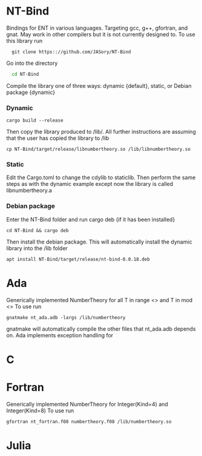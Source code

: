 # NT-Bind
Bindings for ENT in various languages. Targeting gcc, g++, gfortran, and gnat. May work in other compilers but it is not currently designed to. To use this library run 
```
  git clone https:://github.com/JASory/NT-Bind
```
Go into the directory
```bash
  cd NT-Bind
```  
Compile the library one of three ways: dynamic {default}, static, or Debian package {dynamic}

### Dynamic 
```
cargo build --release
```
Then copy the library produced to /lib/. All further instructions are assuming that the user has copied the library to /lib
```
cp NT-Bind/target/release/libnumbertheory.so /lib/libnumbertheory.so
```
### Static
Edit the Cargo.toml to change the cdylib to staticlib. Then perform the same steps as with the dynamic example except now the library is called libnumbertheory.a

### Debian package
Enter the NT-Bind folder and run cargo deb {if it has been installed}
```
cd NT-Bind && cargo deb 
```
Then install the debian package. This will automatically install the dynamic library into the /lib folder
```
apt install NT-Bind/target/release/nt-bind-0.0.18.deb
```
# Ada
   Generically implemented NumberTheory for all T in range <> and T in mod <>
   To use run 
   ```
   gnatmake nt_ada.adb -largs /lib/numbertheory
   ```
  gnatmake will automatically compile the other files that nt_ada.adb depends on. 
  Ada implements exception handling for 
# C

# Fortran
 Generically implemented NumberTheory for Integer(Kind=4) and Integer(Kind=8)
 To use run 
 ```
 gfortran nt_fortran.f08 numbertheory.f08 /lib/numbertheory.so
 ```
# Julia
